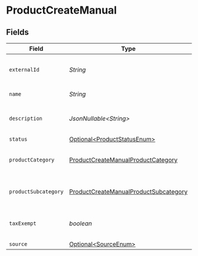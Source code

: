 # ProductCreateManual


## Fields

| Field                                                                                                     | Type                                                                                                      | Required                                                                                                  | Description                                                                                               |
| --------------------------------------------------------------------------------------------------------- | --------------------------------------------------------------------------------------------------------- | --------------------------------------------------------------------------------------------------------- | --------------------------------------------------------------------------------------------------------- |
| `externalId`                                                                                              | *String*                                                                                                  | :heavy_check_mark:                                                                                        | A unique external identifier for the product.                                                             |
| `name`                                                                                                    | *String*                                                                                                  | :heavy_check_mark:                                                                                        | The name of the product.                                                                                  |
| `description`                                                                                             | *JsonNullable\<String>*                                                                                   | :heavy_minus_sign:                                                                                        | A description of the product.                                                                             |
| `status`                                                                                                  | [Optional\<ProductStatusEnum>](../../models/components/ProductStatusEnum.md)                              | :heavy_minus_sign:                                                                                        | N/A                                                                                                       |
| `productCategory`                                                                                         | [ProductCreateManualProductCategory](../../models/components/ProductCreateManualProductCategory.md)       | :heavy_check_mark:                                                                                        | The high-level category of the product.                                                                   |
| `productSubcategory`                                                                                      | [ProductCreateManualProductSubcategory](../../models/components/ProductCreateManualProductSubcategory.md) | :heavy_check_mark:                                                                                        | The subcategory of the product.                                                                           |
| `taxExempt`                                                                                               | *boolean*                                                                                                 | :heavy_check_mark:                                                                                        | Specifies whether the product is tax-exempt.                                                              |
| `source`                                                                                                  | [Optional\<SourceEnum>](../../models/components/SourceEnum.md)                                            | :heavy_minus_sign:                                                                                        | N/A                                                                                                       |